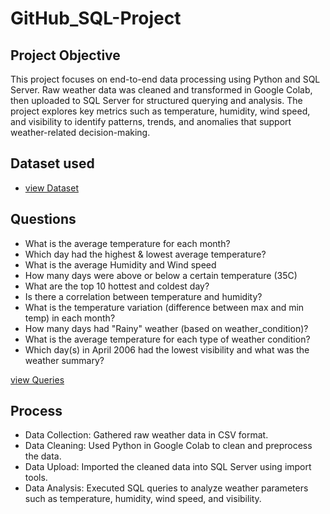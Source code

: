 # GitHub_SQL-Project
## Project Objective
This project focuses on end-to-end data processing using Python and SQL Server. Raw weather data was cleaned and transformed in Google Colab, then uploaded to SQL Server for structured querying and analysis. The project explores key metrics such as temperature, humidity, wind speed, and visibility to identify patterns, trends, and anomalies that support weather-related decision-making.

## Dataset used
- <a href="https://github.com/gomathimurthi199930/GitHub_SQL-Project/blob/main/WeatherHistory.csv"> view Dataset</a>

## Questions
- What is the average temperature for each month?
- Which day had the highest & lowest average temperature?
- What is the average Humidity and Wind speed
- How many days were above or below a certain temperature (35C)
- What are the top 10 hottest and coldest day?
- Is there a correlation between temperature and humidity?
- What is the temperature variation (difference between max and min temp) in each month?
- How many days had "Rainy" weather (based on weather_condition)?
- What is the average temperature for each type of weather condition?
- Which day(s) in April 2006 had the lowest visibility and what was the weather summary?

 <a href="https://github.com/gomathimurthi199930/GitHub_SQL-Project/blob/main/SQL_Queries.sql"> view Queries</a>
 
## Process
- Data Collection: Gathered raw weather data in CSV format.
- Data Cleaning: Used Python in Google Colab to clean and preprocess the data.
- Data Upload: Imported the cleaned data into SQL Server using import tools.
- Data Analysis: Executed SQL queries to analyze weather parameters such as temperature, humidity, wind speed, and visibility.
